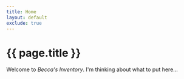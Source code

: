```yaml
---
title: Home
layout: default
exclude: true
---
```


# {{ page.title }}

Welcome to *Becca's Inventory*. I'm thinking about what to put here...

<!--
You can use HTML elements in Markdown, such as the comment element, and they won't be affected by a markdown parser. However, if you create an HTML element in your markdown file, you cannot use markdown syntax within that element's contents.
-->